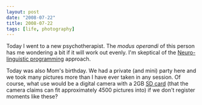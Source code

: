 ```yaml
---
layout: post
date: "2008-07-22"
title: 2008-07-22
tags: [life, photography]
---
```

Today I went to a new psychotherapist. The *modus operandi* of this
person has me wondering a bit if it will work out evenly. I'm
skeptical of the
[Neuro-linguistic programming](http://en.wikipedia.org/wiki/Neurolinguistic_programming)
approach.

Today was also Mom's birthday. We had a private (and mini) party
here and we took many pictures more than I have ever taken in any
session. Of course, what use would be a digital camera with a 2GB
[SD card](http://en.wikipedia.org/wiki/SD_Card) (that the camera
claims can fit approximately 4500 pictures into) if we don't
register moments like these?


